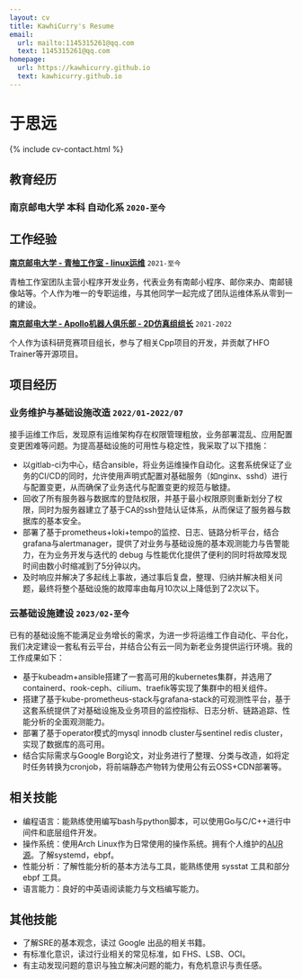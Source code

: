 ```yaml
---
layout: cv
title: KawhiCurry's Resume
email:
  url: mailto:1145315261@qq.com
  text: 1145315261@qq.com
homepage:
  url: https://kawhicurry.github.io
  text: kawhicurry.github.io
---
```


# 于思远

{% include cv-contact.html %}

## 教育经历

### 南京邮电大学 本科 自动化系 `2020-至今`

## 工作经验

[**南京邮电大学 - 青柚工作室 - linux运维**](https://qingyou.njupt.edu.cn) `2021-至今`

青柚工作室团队主营小程序开发业务，代表业务有南邮小程序、邮你来办、南邮镜像站等。个人作为唯一的专职运维，与其他同学一起完成了团队运维体系从零到一的建设。

[**南京邮电大学 - Apollo机器人俱乐部 - 2D仿真组组长**](https://github.com/Apollo2d/) `2021-2022`

个人作为该科研竞赛项目组长，参与了相关Cpp项目的开发，并贡献了HFO Trainer等开源项目。

## 项目经历

### **业务维护与基础设施改造** `2022/01-2022/07`

接手运维工作后，发现原有运维架构存在权限管理粗放，业务部署混乱、应用配置变更困难等问题。为提高基础设施的可用性与稳定性，我采取了以下措施：

- 以gitlab-ci为中心，结合ansible，将业务运维操作自动化。这套系统保证了业务的CI/CD的同时，允许使用声明式配置对基础服务（如nginx、sshd）进行与配置变更，从而确保了业务迭代与配置变更的规范与敏捷。
- 回收了所有服务器与数据库的登陆权限，并基于最小权限原则重新划分了权限，同时为服务器建立了基于CA的ssh登陆认证体系，从而保证了服务器与数据库的基本安全。
- 部署了基于prometheus+loki+tempo的监控、日志、链路分析平台，结合grafana与alertmanager，提供了对业务与基础设施的基本观测能力与告警能力，在为业务开发与迭代的 debug 与性能优化提供了便利的同时将故障发现时间由数小时缩减到了5分钟以内。
- 及时响应并解决了多起线上事故，通过事后复盘，整理、归纳并解决相关问题，最终将整个基础设施的故障率由每月10次以上降低到了2次以下。

### **云基础设施建设** `2023/02-至今`

已有的基础设施不能满足业务增长的需求，为进一步将运维工作自动化、平台化，我们决定建设一套私有云平台，并结合公有云一同为新老业务提供运行环境。我的工作成果如下：

- 基于kubeadm+ansible搭建了一套高可用的kubernetes集群，并选用了containerd、rook-ceph、cilium、traefik等实现了集群中的相关组件。
- 搭建了基于kube-prometheus-stack与grafana-stack的可观测性平台，基于这套系统提供了对基础设施及业务项目的监控指标、日志分析、链路追踪、性能分析的全面观测能力。
- 部署了基于operator模式的mysql innodb cluster与sentinel redis cluster，实现了数据库的高可用。
- 结合实际需求与Google Borg论文，对业务进行了整理、分类与改造，如将定时任务转换为cronjob，将前端静态产物转为使用公有云OSS+CDN部署等。

## 相关技能

- 编程语言：能熟练使用编写bash与python脚本，可以使用Go与C/C++进行中间件和底层组件开发。
- 操作系统：使用Arch Linux作为日常使用的操作系统。拥有个人维护的[AUR 源](https://aur.archlinux.org/packages?O=0&SeB=m&K=kawhicurry&outdated=&SB=m&SO=d&PP=50&submit=Go)。了解systemd，ebpf。
- 性能分析：了解性能分析的基本方法与工具，能熟练使用 sysstat 工具和部分 ebpf 工具。
- 语言能力：良好的中英语阅读能力与文档编写能力。

## 其他技能

- 了解SRE的基本观念，读过 Google 出品的相关书籍。
- 有标准化意识，读过行业相关的常见标准，如 FHS、LSB、OCI。
- 有主动发现问题的意识与独立解决问题的能力，有危机意识与责任感。
